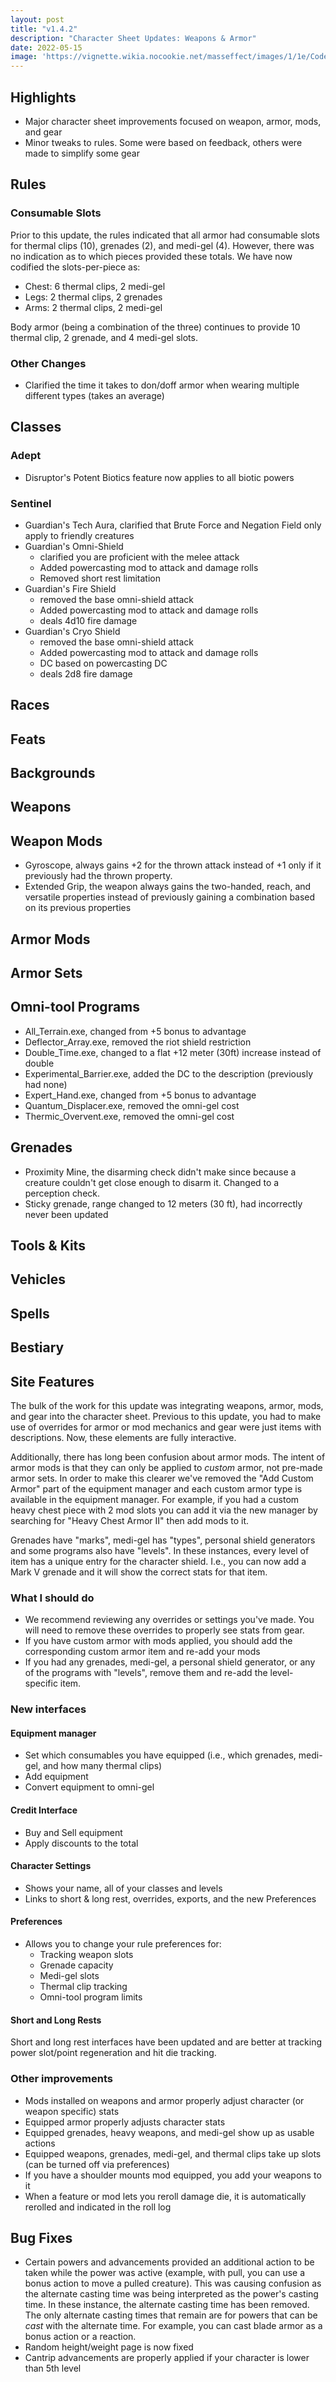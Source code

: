 ```yaml
---
layout: post
title: "v1.4.2"
description: "Character Sheet Updates: Weapons & Armor"
date: 2022-05-15
image: 'https://vignette.wikia.nocookie.net/masseffect/images/1/1e/Codex_ME_-_Upgrades.png/revision/latest?cb=20210715160429'
---
```


## Highlights

- Major character sheet improvements focused on weapon, armor, mods, and gear
- Minor tweaks to rules. Some were based on feedback, others were made to simplify some gear

## Rules

### Consumable Slots
Prior to this update, the rules indicated that all armor had consumable slots for thermal clips (10), grenades (2), and medi-gel (4).
However, there was no indication as to which pieces provided these totals. We have now codified the slots-per-piece as:

- Chest: 6 thermal clips, 2 medi-gel
- Legs: 2 thermal clips, 2 grenades
- Arms: 2 thermal clips, 2 medi-gel

Body armor (being a combination of the three) continues to provide 10 thermal clip, 2 grenade, and 4 medi-gel slots.

### Other Changes

- Clarified the time it takes to don/doff armor when wearing multiple different types (takes an average)

## Classes

### Adept

- Disruptor's Potent Biotics feature now applies to all biotic powers

### Sentinel

- Guardian's Tech Aura, clarified that Brute Force and Negation Field only apply to friendly creatures
- Guardian's Omni-Shield
  - clarified you are proficient with the melee attack
  - Added powercasting mod to attack and damage rolls
  - Removed short rest limitation
- Guardian's Fire Shield
  - removed the base omni-shield attack
  - Added powercasting mod to attack and damage rolls
  - deals 4d10 fire damage
- Guardian's Cryo Shield
  - removed the base omni-shield attack
  - Added powercasting mod to attack and damage rolls
  - DC based on powercasting DC
  - deals 2d8 fire damage

## Races

## Feats

## Backgrounds

## Weapons

## Weapon Mods

- Gyroscope, always gains +2 for the thrown attack instead of +1 only if it previously had the thrown property.
- Extended Grip, the weapon always gains the two-handed, reach, and versatile properties instead of previously gaining a combination based on its previous properties

## Armor Mods

## Armor Sets

## Omni-tool Programs

- All_Terrain.exe, changed from +5 bonus to advantage
- Deflector_Array.exe, removed the riot shield restriction
- Double_Time.exe, changed to a flat +12 meter (30ft) increase instead of double
- Experimental_Barrier.exe, added the DC to the description (previously had none)
- Expert_Hand.exe, changed from +5 bonus to advantage
- Quantum_Displacer.exe, removed the omni-gel cost
- Thermic_Overvent.exe, removed the omni-gel cost

## Grenades

- Proximity Mine, the disarming check didn't make since because a creature couldn't get close enough to disarm it. Changed to a perception check.
- Sticky grenade, range changed to 12 meters (30 ft), had incorrectly never been updated

## Tools & Kits

## Vehicles

## Spells

## Bestiary

## Site Features

The bulk of the work for this update was integrating weapons, armor, mods, and gear into the character sheet. Previous to this
update, you had to make use of overrides for armor or mod mechanics and gear were just items with descriptions. Now, these
elements are fully interactive.

Additionally, there has long been confusion about armor mods. The intent of armor mods is that they can only be applied to
_custom_ armor, not pre-made armor sets. In order to make this clearer we've removed the "Add Custom Armor" part of the equipment manager
and each custom armor type is available in the equipment manager. For example, if you had a custom heavy chest piece with 2 mod slots
you can add it via the new manager by searching for "Heavy Chest Armor II" then add mods to it.

Grenades have "marks", medi-gel has "types", personal shield generators and some programs also have "levels". In these
instances, every level of item has a unique entry for the character shield. I.e., you can now add a Mark V grenade and
it will show the correct stats for that item.

### What I should do

- We recommend reviewing any overrides or settings you've made. You will need to remove these overrides to properly see
stats from gear.
- If you have custom armor with mods applied, you should add the corresponding custom armor item and re-add your mods
- If you had any grenades, medi-gel, a personal shield generator, or any of the programs with "levels", remove them and re-add
the level-specific item.

### New interfaces

#### Equipment manager

- Set which consumables you have equipped (i.e., which grenades, medi-gel, and how many thermal clips)
- Add equipment
- Convert equipment to omni-gel

#### Credit Interface

- Buy and Sell equipment
- Apply discounts to the total

#### Character Settings

- Shows your name, all of your classes and levels
- Links to short & long rest, overrides, exports, and the new Preferences

#### Preferences

- Allows you to change your rule preferences for:
  - Tracking weapon slots
  - Grenade capacity
  - Medi-gel slots
  - Thermal clip tracking
  - Omni-tool program limits

#### Short and Long Rests
Short and long rest interfaces have been updated and are better at tracking power slot/point regeneration and hit die tracking.

### Other improvements
- Mods installed on weapons and armor properly adjust character (or weapon specific) stats
- Equipped armor properly adjusts character stats
- Equipped grenades, heavy weapons, and medi-gel show up as usable actions
- Equipped weapons, grenades, medi-gel, and thermal clips take up slots (can be turned off via preferences)
- If you have a shoulder mounts mod equipped, you add your weapons to it
- When a feature or mod lets you reroll damage die, it is automatically rerolled and indicated in the roll log

## Bug Fixes

- Certain powers and advancements provided an additional action to be taken while the power was active (example, with
pull, you can use a bonus action to move a pulled creature). This was causing confusion as the alternate casting time
was being interpreted as the power's casting time. In these instance, the alternate casting time has been removed. The only
alternate casting times that remain are for powers that can be _cast_ with the alternate time. For example, you can cast
blade armor as a bonus action or a reaction.
- Random height/weight page is now fixed
- Cantrip advancements are properly applied if your character is lower than 5th level

